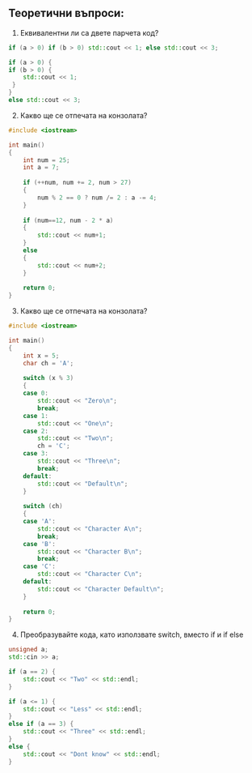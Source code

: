 ## Теоретични въпроси:

1)    Еквивалентни ли са двете парчета код?

```c++
if (a > 0) if (b > 0) std::cout << 1; else std::cout << 3;
```

```c++
if (a > 0) {
if (b > 0) {
    std::cout << 1;
 }
}
else std::cout << 3;
```

2)	Какво ще се отпечата на конзолата?

```c++
#include <iostream>

int main()
{
	int num = 25;
	int a = 7;
	
	if (++num, num += 2, num > 27)
	{
		num % 2 == 0 ? num /= 2 : a -= 4;
	}
	
	if (num==12, num - 2 * a)
	{
		std::cout << num+1;
	}
	else
	{
		std::cout << num+2;
	}
	
	return 0;
}
```

3)    Какво ще се отпечата на конзолата?

```c++
#include <iostream>

int main()
{
	int x = 5;
	char ch = 'A';
	
	switch (x % 3)
	{
	case 0:
		std::cout << "Zero\n";
		break;
	case 1:
		std::cout << "One\n";
	case 2:
		std::cout << "Two\n";
		ch = 'C';
	case 3:
		std::cout << "Three\n";
		break;
	default:
		std::cout << "Default\n";
	}
	
	switch (ch)
	{
	case 'A':
		std::cout << "Character A\n";
		break;
	case 'B':
		std::cout << "Character B\n";
		break;
	case 'C':
		std::cout << "Character C\n";
	default:
		std::cout << "Character Default\n";
	}
	
	return 0;
}
```

4)    Преобразувайте кода, като използвате switch, вместо if и if else

```c++
unsigned a;
std::cin >> a;

if (a == 2) {
	std::cout << "Two" << std::endl;
}

if (a <= 1) {
	std::cout << "Less" << std::endl;
}
else if (a == 3) {
	std::cout << "Three" << std::endl;
}
else {
	std::cout << "Dont know" << std::endl;
}
```